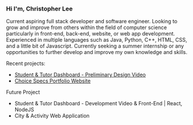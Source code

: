 ### Hi I'm, Christopher Lee

Current aspiring full stack developer and software engineer. Looking to grow and improve from others within the field of computer science particularly in front-end, back-end, website, or web app development. Experienced in multiple languages such as Java, Python, C++, HTML, CSS, and a little bit of Javascript. Currently seeking a summer internship or any opportunities to further develop and improve my own knowledge and skills.

Recent projects:
* [Student & Tutor Dashboard - Preliminary Design Video](https://youtu.be/XUDrSpBgjB0 "Student & Tutor Dashboard - Preliminary Design Video title")
* [Choice Specs Portfolio Website](https://www.choicespecs.com/ "Choice Specs Portfolio Website title")

Future Project
* Student & Tutor Dashboard - Development Video & Front-End | React, NodeJS
* City & Activity Web Application
